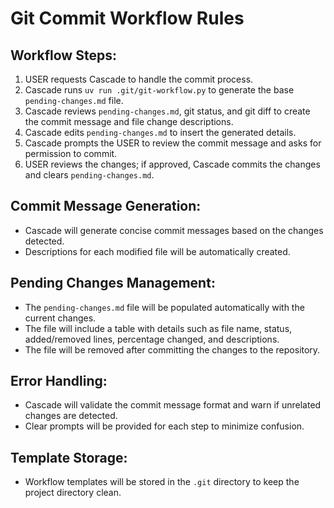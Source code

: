 # Git Commit Workflow Rules

## Workflow Steps:
1. USER requests Cascade to handle the commit process.
2. Cascade runs `uv run .git/git-workflow.py` to generate the base `pending-changes.md` file.
3. Cascade reviews `pending-changes.md`, git status, and git diff to create the commit message and file change descriptions.
4. Cascade edits `pending-changes.md` to insert the generated details.
5. Cascade prompts the USER to review the commit message and asks for permission to commit.
6. USER reviews the changes; if approved, Cascade commits the changes and clears `pending-changes.md`.

## Commit Message Generation:
- Cascade will generate concise commit messages based on the changes detected.
- Descriptions for each modified file will be automatically created.

## Pending Changes Management:
- The `pending-changes.md` file will be populated automatically with the current changes.
- The file will include a table with details such as file name, status, added/removed lines, percentage changed, and descriptions.
- The file will be removed after committing the changes to the repository.

## Error Handling:
- Cascade will validate the commit message format and warn if unrelated changes are detected.
- Clear prompts will be provided for each step to minimize confusion.

## Template Storage:
- Workflow templates will be stored in the `.git` directory to keep the project directory clean.
